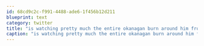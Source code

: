 ```yaml
---
id: 68cd9c2c-f991-4488-ade6-1f456b12d211
blueprint: text
category: twitter
title: "is watching pretty much the entire okanagan burn around him from forest fires :( I'm safe tho."
caption: "is watching pretty much the entire okanagan burn around him from forest fires :( I'm safe tho."
---
```

